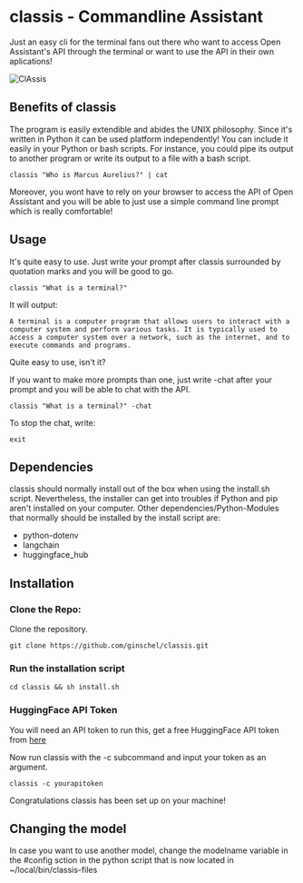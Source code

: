 # classis - Commandline Assistant
Just an easy cli for the terminal fans out there who want to access Open Assistant's API through the terminal or want to use the API in their own aplications! 

![ClAssis](https://github.com/ginschel/classist/blob/master/classis.gif)


## Benefits of classis
The program is easily extendible and abides the UNIX philosophy. Since it's written in Python it can be used platform independently! You can include it easily in your Python or bash scripts. For instance, you could pipe its output to another program or write its output to a file with a bash script.
```
classis "Who is Marcus Aurelius?" | cat
```
Moreover, you wont have to rely on your browser to access the API of Open Assistant and you will be able to just use a simple command line prompt which is really comfortable!

## Usage
It's quite easy to use. Just write your prompt after classis surrounded by quotation marks and you will be good to go.

```
classis "What is a terminal?"
```
It will output:
```
A terminal is a computer program that allows users to interact with a computer system and perform various tasks. It is typically used to access a computer system over a network, such as the internet, and to execute commands and programs.
```
Quite easy to use, isn't it?

If you want to make more prompts than one, just write -chat after your prompt and you will be able to chat with the API.
```
classis "What is a terminal?" -chat
```
To stop the chat, write:
```
exit
```
## Dependencies
classis should normally install out of the box when using the install.sh script. Nevertheless, the installer can get into troubles if Python and pip aren't installed on your computer.
Other dependencies/Python-Modules that normally should be installed by the install script are:
 - python-dotenv
 - langchain
 - huggingface_hub
## Installation

### Clone the Repo:
Clone the repository. 
```
git clone https://github.com/ginschel/classis.git
```
### Run the installation script
```
cd classis && sh install.sh
```

### HuggingFace API Token 

You will need an API token to run this, get a free HuggingFace API token from [here](https://huggingface.co/settings/tokens)

Now run classis with the -c subcommand and input your token as an argument.


```
classis -c yourapitoken
```
Congratulations classis has been set up on your machine!

## Changing the model
In case you want to use another model, change the modelname variable in the #config sction in the python script that is now located in ~/local/bin/classis-files

